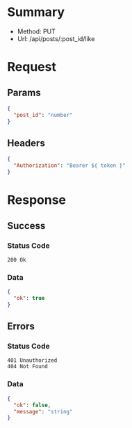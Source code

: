 # Summary

- Method: PUT
- Url: /api/posts/:post_id/like

# Request

## Params

```json
{
  "post_id": "number"
}
```

## Headers

```json
{
  "Authorization": "Bearer ${ token }"
}
```

# Response

## Success

### Status Code

```
200 Ok
```

### Data

```json
{
  "ok": true
}
```

## Errors

### Status Code

```
401 Unauthorized
404 Not Found
```

### Data

```json
{
  "ok": false,
  "message": "string"
}
```
